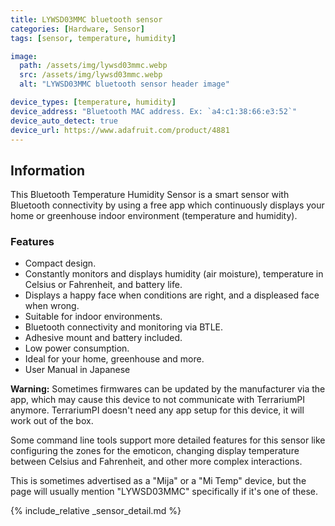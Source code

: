```yaml
---
title: LYWSD03MMC bluetooth sensor
categories: [Hardware, Sensor]
tags: [sensor, temperature, humidity]

image:
  path: /assets/img/lywsd03mmc.webp
  src: /assets/img/lywsd03mmc.webp
  alt: "LYWSD03MMC bluetooth sensor header image"

device_types: [temperature, humidity]
device_address: "Bluetooth MAC address. Ex: `a4:c1:38:66:e3:52`"
device_auto_detect: true
device_url: https://www.adafruit.com/product/4881
---
```


## Information

This Bluetooth Temperature Humidity Sensor is a smart sensor with Bluetooth connectivity by using a free app which continuously displays your home or greenhouse indoor environment (temperature and humidity).

### Features

- Compact design.
- Constantly monitors and displays humidity (air moisture), temperature in Celsius or Fahrenheit, and battery life.
- Displays a happy face when conditions are right, and a displeased face when wrong.
- Suitable for indoor environments.
- Bluetooth connectivity and monitoring via BTLE.
- Adhesive mount and battery included.
- Low power consumption.
- Ideal for your home, greenhouse and more.
- User Manual in Japanese

**Warning:** Sometimes firmwares can be updated by the manufacturer via the app, which may cause this device to not communicate with TerrariumPI anymore. TerrariumPI doesn't need any app setup for this device, it will work out of the box.

Some command line tools support more detailed features for this sensor like configuring the zones for the emoticon, changing display temperature between Celsius and Fahrenheit, and other more complex interactions.

This is sometimes advertised as a "Mija" or a "Mi Temp" device, but the page will usually mention "LYWSD03MMC" specifically if it's one of these.

{% include_relative _sensor_detail.md %}
